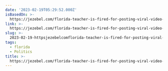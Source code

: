 ```yaml
---
date: '2023-02-19T05:29:52.000Z'
isBasedOn: >-
  https://jezebel.com/florida-teacher-is-fired-for-posting-viral-video-of-emp-1850130894
link: >-
  https://jezebel.com/florida-teacher-is-fired-for-posting-viral-video-of-emp-1850130894
slug: >-
  2023-02-19-httpsjezebelcomflorida-teacher-is-fired-for-posting-viral-video-of-emp-1850130894
tags:
  - florida
  - Politics
title: >-
  https://jezebel.com/florida-teacher-is-fired-for-posting-viral-video-of-emp-1850130894
---
```


